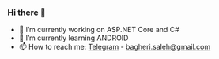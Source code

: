 ### Hi there 👋

- 🔭 I’m currently working on ASP.NET Core and C#
- 🌱 I’m currently learning ANDROID
- 📫 How to reach me: [Telegram](https://t.me/mrgladius) - [bagheri.saleh@gmail.com](mailto:bagheri.saleh@gmail.com)

<!--
**SalehBagheri/SalehBagheri** is a ✨ _special_ ✨ repository because its `README.md` (this file) appears on your GitHub profile.

Here are some ideas to get you started:

- 🔭 I’m currently working on ...
- 🌱 I’m currently learning ...
- 👯 I’m looking to collaborate on ...
- 🤔 I’m looking for help with ...
- 💬 Ask me about ...
- 📫 How to reach me: ...
- 😄 Pronouns: ...
- ⚡ Fun fact: ...
-->
